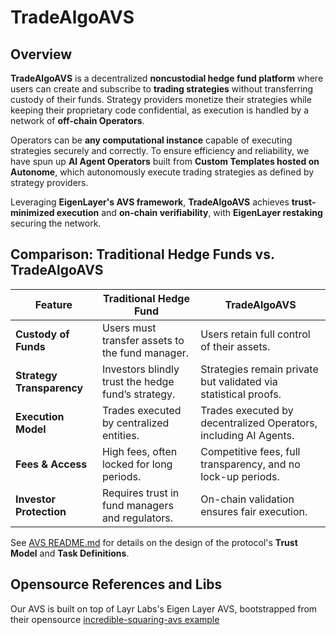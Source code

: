 # TradeAlgoAVS

## Overview

**TradeAlgoAVS** is a decentralized **noncustodial hedge fund platform** where users can create and subscribe to **trading strategies** without transferring custody of their funds. Strategy providers monetize their strategies while keeping their proprietary code confidential, as execution is handled by a network of **off-chain Operators**.

Operators can be **any computational instance** capable of executing strategies securely and correctly. To ensure efficiency and reliability, we have spun up **AI Agent Operators** built from **Custom Templates hosted on Autonome**, which autonomously execute trading strategies as defined by strategy providers.

Leveraging **EigenLayer's AVS framework**, **TradeAlgoAVS** achieves **trust-minimized execution** and **on-chain verifiability**, with **EigenLayer restaking** securing the network.


## Comparison: Traditional Hedge Funds vs. TradeAlgoAVS

| Feature                     | Traditional Hedge Fund                                    | TradeAlgoAVS                                        |
|-----------------------------|----------------------------------------------------------|-----------------------------------------------------|
| **Custody of Funds**        | Users must transfer assets to the fund manager.         | Users retain full control of their assets.        |
| **Strategy Transparency**   | Investors blindly trust the hedge fund’s strategy.     | Strategies remain private but validated via statistical proofs. |
| **Execution Model**         | Trades executed by centralized entities.                | Trades executed by decentralized Operators, including AI Agents. |
| **Fees & Access**           | High fees, often locked for long periods.               | Competitive fees, full transparency, and no lock-up periods. |
| **Investor Protection**     | Requires trust in fund managers and regulators.        | On-chain validation ensures fair execution.        |

See [AVS README.md](https://github.com/ehsueh/trade-algo-avs) for details on the design of the protocol's **Trust Model** and **Task Definitions**.

## Opensource References and Libs

Our AVS is built on top of Layr Labs's Eigen Layer AVS, bootstrapped from their opensource [incredible-squaring-avs example](https://github.com/Layr-Labs/incredible-squaring-avs/tree/master)


